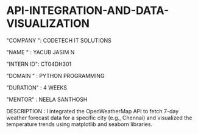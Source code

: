 # API-INTEGRATION-AND-DATA-VISUALIZATION

"COMPANY ": CODETECH IT SOLUTIONS

"NAME " : YACUB JASIM N 

"INTERN ID": CT04DH301

"DOMAIN " : PYTHON PROGRAMMING

"DURATION" : 4 WEEKS

"MENTOR" : NEELA SANTHOSH

DESCRIPTION : I integrated the OpenWeatherMap API to fetch 7-day weather forecast data for a specific city (e.g., Chennai) and visualized the temperature trends using matplotlib and seaborn libraries.
